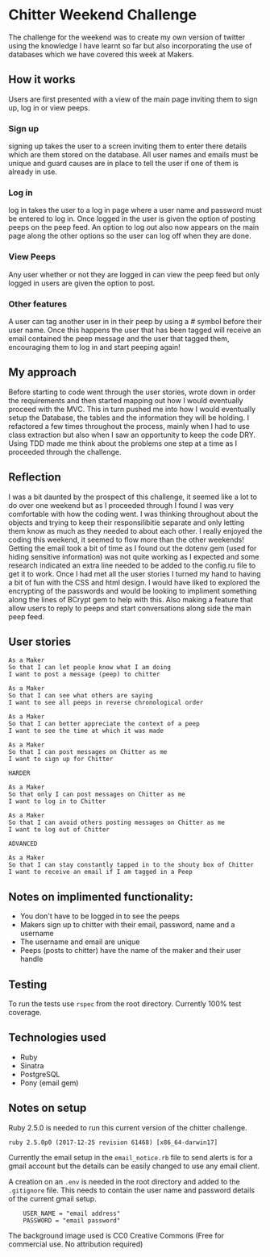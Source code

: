 Chitter Weekend Challenge
============

The challenge for the weekend was to create my own version of twitter using the knowledge I have learnt so far but also incorporating the use of databases which we have covered this week at Makers.

## How it works
Users are first presented with a view of the main page inviting them to sign up, log in or view peeps.

### Sign up
signing up takes the user to a screen inviting them to enter there details which are them stored on the database. All user names and emails must be unique and guard causes are in place to tell the user if one of them is already in use.

### Log in
log in takes the user to a log in page where a user name and password must be entered to log in. Once logged in the user is given the option of posting peeps on the peep feed. An option to log out also now appears on the main page along the other options so the user can log off when they are done.

### View Peeps
Any user whether or not they are logged in can view the peep feed but only logged in users are given the option to post.

### Other features
A user can tag another user in in their peep by using a # symbol before their user name. Once this happens the user that has been tagged will receive an email contained the peep message and the user that tagged them, encouraging them to log in and start peeping again!

## My approach
Before starting to code went through the user stories, wrote down in order the requirements and then started mapping out how I would eventually proceed with the MVC. This in turn pushed me into how I would eventually setup the Database, the tables and the information they will be holding. I refactored a few times throughout the process, mainly when I had to use class extraction but also when I saw an opportunity to keep the code DRY. Using TDD made me think about the problems one step at a time as I proceeded through the challenge.

## Reflection
I was a bit daunted by the prospect of this challenge, it seemed like a lot to do over one weekend but as I proceeded through I found I was very comfortable with how the coding went. I was thinking throughout about the objects and trying to keep their responsilibitie separate and only letting them know as much as they needed to about each other. I really enjoyed the coding this weekend, it seemed to flow more than the other weekends! Getting the email took a bit of time as I found out the dotenv gem (used for hiding sensitive information) was not quite working as I expected and some research indicated an extra line needed to be added to the config.ru file to get it to work. Once I had met all the user stories I turned my hand to having a bit of fun with the CSS and html design. I would have liked to explored the encrypting of the passwords and would be looking to impliment something along the lines of BCrypt gem to help with this. Also making a feature that allow users to reply to peeps and start conversations along side the main peep feed.

## User stories
```
As a Maker
So that I can let people know what I am doing  
I want to post a message (peep) to chitter

As a Maker
So that I can see what others are saying  
I want to see all peeps in reverse chronological order

As a Maker
So that I can better appreciate the context of a peep
I want to see the time at which it was made

As a Maker
So that I can post messages on Chitter as me
I want to sign up for Chitter

HARDER

As a Maker
So that only I can post messages on Chitter as me
I want to log in to Chitter

As a Maker
So that I can avoid others posting messages on Chitter as me
I want to log out of Chitter

ADVANCED

As a Maker
So that I can stay constantly tapped in to the shouty box of Chitter
I want to receive an email if I am tagged in a Peep
```

Notes on implimented functionality:
------

* You don't have to be logged in to see the peeps
* Makers sign up to chitter with their email, password, name and a username
* The username and email are unique
* Peeps (posts to chitter) have the name of the maker and their user handle

## Testing
To run the tests use `rspec` from the root directory.
Currently 100% test coverage.

## Technologies used
- Ruby
- Sinatra
- PostgreSQL
- Pony (email gem)

## Notes on setup
Ruby 2.5.0 is needed to run this current version of the chitter challenge.

`ruby 2.5.0p0 (2017-12-25 revision 61468) [x86_64-darwin17]`

Currently the email setup in the `email_notice.rb` file to send alerts is for a gmail account but the details can be easily changed to use any email client.

A creation on an `.env` is needed in the root directory and added to the `.gitignore` file. This needs to contain the user name and password details of the current gmail setup.

		USER_NAME = "email address"
		PASSWORD = "email password"

The background image used is CC0 Creative Commons (Free for commercial use. No attribution required)		
